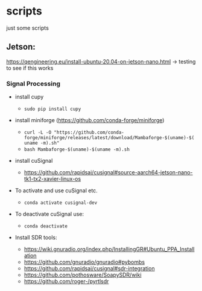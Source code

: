 # scripts

just some scripts

## Jetson:
https://qengineering.eu/install-ubuntu-20.04-on-jetson-nano.html -> testing to see if this works

### Signal Processing
- install cupy
	- ```sudo pip install cupy```
- install miniforge (https://github.com/conda-forge/miniforge)
	- ```curl -L -O "https://github.com/conda-forge/miniforge/releases/latest/download/Mambaforge-$(uname)-$(uname -m).sh"```
	- ```bash Mambaforge-$(uname)-$(uname -m).sh```
- install cuSignal
	- https://github.com/rapidsai/cusignal#source-aarch64-jetson-nano-tk1-tx2-xavier-linux-os
- To activate and use cuSignal etc.
	- ```conda activate cusignal-dev```
- To deactivate cuSignal use:
	- ```conda deactivate```

- Install SDR tools:
	- https://wiki.gnuradio.org/index.php/InstallingGR#Ubuntu_PPA_Installation
	- https://github.com/gnuradio/gnuradio#pybombs
	- https://github.com/rapidsai/cusignal#sdr-integration
	- https://github.com/pothosware/SoapySDR/wiki
	- https://github.com/roger-/pyrtlsdr
